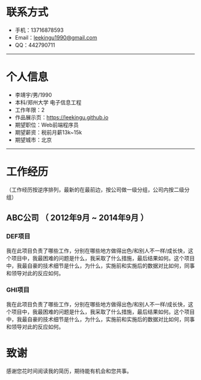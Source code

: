 
# 联系方式

- 手机：13716878593 
- Email：leekingu1990@gmail.com 
- QQ：442790711 

---

# 个人信息

 - 李靖宇/男/1990 
 - 本科/郑州大学 电子信息工程 
 - 工作年限：2
 - 作品展示页：https://leekingu.github.io 
 - 期望职位：Web前端程序员
 - 期望薪资：税前月薪13k~15k
 - 期望城市：北京

---

# 工作经历
（工作经历按逆序排列，最新的在最前边，按公司做一级分组，公司内按二级分组）

## ABC公司 （ 2012年9月 ~ 2014年9月 ）

### DEF项目 
我在此项目负责了哪些工作，分别在哪些地方做得出色/和别人不一样/成长快，这个项目中，我最困难的问题是什么，我采取了什么措施，最后结果如何。这个项目中，我最自豪的技术细节是什么，为什么，实施前和实施后的数据对比如何，同事和领导对此的反应如何。


### GHI项目 
我在此项目负责了哪些工作，分别在哪些地方做得出色/和别人不一样/成长快，这个项目中，我最困难的问题是什么，我采取了什么措施，最后结果如何。这个项目中，我最自豪的技术细节是什么，为什么，实施前和实施后的数据对比如何，同事和领导对此的反应如何。


# 致谢
感谢您花时间阅读我的简历，期待能有机会和您共事。
